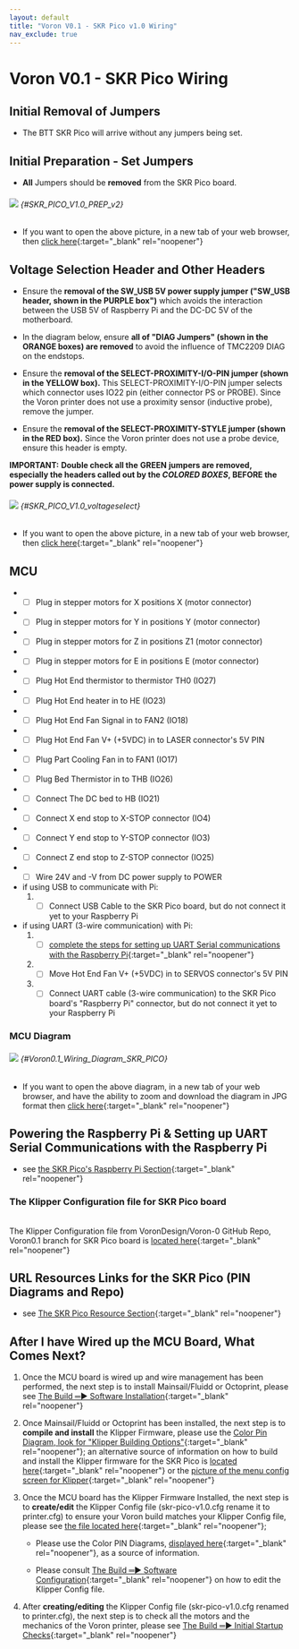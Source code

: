 ```yaml
---
layout: default
title: "Voron V0.1 - SKR Pico v1.0 Wiring"
nav_exclude: true
---
```

# Voron V0.1 - SKR Pico Wiring

## Initial Removal of Jumpers

* The BTT SKR Pico will arrive without any jumpers being set.

## Initial Preparation - Set Jumpers

* **All** Jumpers should be **removed** from the SKR Pico board.

###### ![](./images/SKR_PICO_V1.0_PREP.png) {#SKR_PICO_V1.0_PREP_v2}

* If you want to open the above picture, in a new tab of your web browser, then [click here](./images/SKR_PICO_V1.0_PREP.png){:target="_blank" rel="noopener"}

## Voltage Selection Header and Other Headers

* Ensure the **removal of the SW_USB 5V power supply jumper ("SW_USB header, shown in the <span class="color-blind-purple">PURPLE box</span>")** which avoids the interaction between the USB 5V of Raspberry Pi and the DC-DC 5V of the motherboard.

* In the diagram below, ensure **all of "DIAG Jumpers" (shown in the <span class="color-blind-orange">ORANGE boxes</span>) are removed** to avoid the influence of TMC2209 DIAG on the endstops.

* Ensure the **removal of the SELECT-PROXIMITY-I/O-PIN jumper (shown in the <span class="color-blind-yellow">YELLOW box</span>).**  This SELECT-PROXIMITY-I/O-PIN jumper selects which connector uses IO22 pin (either connector PS or PROBE). Since the Voron printer does not use a proximity sensor (inductive probe), remove the jumper.

* Ensure the **removal of the SELECT-PROXIMITY-STYLE jumper (shown in the <span class="color-blind-red">RED box</span>).** Since the Voron printer does not use a probe device, ensure this header is empty.

__<span class="underline-double-trouble color-blind-red">IMPORTANT:</span>__ **Double check all the** __<span class="color-blind-green">GREEN</span>__ **jumpers are removed, especially the headers called out by the _COLORED BOXES_, BEFORE the power supply is connected.**

###### ![](./images/SKR_PICO_V1.0_voltageselect.png) {#SKR_PICO_V1.0_voltageselect}

* If you want to open the above picture, in a new tab of your web browser, then [click here](./images/SKR_PICO_V1.0_voltageselect.png){:target="_blank" rel="noopener"}

## MCU

* - [ ] Plug in stepper motors for X positions X (motor connector)
* - [ ] Plug in stepper motors for Y in positions Y (motor connector)
* - [ ] Plug in stepper motors for Z in positions Z1 (motor connector)
* - [ ] Plug in stepper motors for E in positions E (motor connector)
* - [ ] Plug Hot End thermistor to thermistor TH0 (IO27)
* - [ ] Plug Hot End heater in to HE (IO23)
* - [ ] Plug Hot End Fan Signal in to FAN2 (IO18)
* - [ ] Plug Hot End Fan V+ (+5VDC) in to LASER connector's 5V PIN
* - [ ] Plug Part Cooling Fan in to FAN1 (IO17)
* - [ ] Plug Bed Thermistor in to THB (IO26)
* - [ ] Connect The DC bed to HB (IO21)
* - [ ] Connect X end stop to X-STOP connector (IO4)
* - [ ] Connect Y end stop to Y-STOP connector (IO3)
* - [ ] Connect Z end stop to Z-STOP connector (IO25)
* - [ ] Wire 24V and -V from DC power supply to POWER
* if using USB to communicate with Pi:
    1. - [ ] Connect USB Cable to the SKR Pico board, but do not connect it yet to your Raspberry Pi
* if using UART (3-wire communication) with Pi:
    1. - [ ] [complete the steps for setting up UART Serial communications with the Raspberry Pi](./skr_pico_RaspberryPi#raspberry-pi){:target="_blank" rel="noopener"}
    2. - [ ] Move Hot End Fan V+ (+5VDC) in to SERVOS connector's 5V PIN
    3. - [ ] Connect UART cable (3-wire communication) to the SKR Pico board's "Raspberry Pi" connector, but do not connect it yet to your Raspberry Pi

### MCU Diagram

###### ![](.images/../images/Voron0.1_Wiring_Diagram_SKR_PICO_V1.0.jpg) {#Voron0.1_Wiring_Diagram_SKR_PICO}

* <span class="fs_percent_110">If you want to open the above diagram, in a new tab of your web browser, and have the ability to zoom and download the diagram in JPG format then [click here](./images/Voron0.1_Wiring_Diagram_SKR_PICO_V1.0.jpg){:target="_blank" rel="noopener"}</span>

## Powering the Raspberry Pi & Setting up UART Serial Communications with the Raspberry Pi

* see [the SKR Pico's Raspberry Pi Section](./skr_pico_RaspberryPi#raspberry-pi){:target="_blank" rel="noopener"}

### The Klipper Configuration file for SKR Pico board
<span> <br> </span>
The Klipper Configuration file from VoronDesign/Voron-0 GitHub Repo, Voron0.1 branch for SKR Pico board is [located here](https://raw.githubusercontent.com/VoronDesign/Voron-0/Voron0.1/Firmware/skr-pico-v1.0.cfg){:target="_blank" rel="noopener"}

## URL Resources Links for the SKR Pico (PIN Diagrams and Repo)

* see [The SKR Pico Resource Section](./skr_pico_Resources#color-pin-diagram-for-skr-pico){:target="_blank" rel="noopener"}

## After I have Wired up the MCU Board, What Comes Next?

1. Once the MCU board is wired up and wire management has been performed, the next step is to install Mainsail/Fluidd or Octoprint, please see [The Build ═► Software Installation](../../build/software/index#software-installation){:target="_blank" rel="noopener"}

2. Once Mainsail/Fluidd or Octoprint has been installed, the next step is to **compile and install** the Klipper Firmware, please use the [ Color Pin Diagram, look for "Klipper Building Options"](./images/SKR_PICO_V1.0_Color_PIN_diagram.pdf){:target="_blank" rel="noopener"}; an alternative source of information on how to build and install the Klipper firmware for the SKR Pico is [located here](https://github.com/bigtreetech/SKR-Pico/blob/master/Klipper/README.md#build-firmware-image){:target="_blank" rel="noopener"} or the [picture of the menu config screen for Klipper](https://raw.githubusercontent.com/bigtreetech/SKR-Pico/master/Klipper/Images/klipper_menuconfig.png){:target="_blank" rel="noopener"}


3. Once the MCU board has the Klipper Firmware Installed, the next step is to **create/edit** the Klipper Config file (skr-pico-v1.0.cfg rename it to printer.cfg) to ensure your Voron build matches your Klipper Config file, please see [the file located here](https://raw.githubusercontent.com/VoronDesign/Voron-0/Voron0.1/Firmware/skr-pico-v1.0.cfg){:target="_blank" rel="noopener"};

    * Please use the Color PIN Diagrams, [displayed here](./skr_pico_Resources#color-pin-diagram-for-skr-pico){:target="_blank" rel="noopener"}, as a source of information.

    * Please consult [The Build ═► Software Configuration](../../build/software/configuration#software-configuration){:target="_blank" rel="noopener"} on how to edit the Klipper Config file.

4. After **creating/editing** the Klipper Config file (skr-pico-v1.0.cfg renamed to printer.cfg), the next step is to check all the motors and the mechanics of the Voron printer, please see [The Build ═► Initial Startup Checks](../../build/startup/index#initial-startup-checks){:target="_blank" rel="noopener"}

<script>
    window.onload = function v01_skr_pico_enable_checkboxes(){
    const v01_skr_pico_checkboxes = document.getElementsByClassName('task-list-item-checkbox');
    Array.prototype.forEach.call(v01_skr_pico_checkboxes, function (e) {
        e.removeAttribute('disabled');
    });
    }
</script>